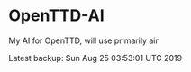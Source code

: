 # OpenTTD-AI
My AI for OpenTTD, will use primarily air

Latest backup: Sun Aug 25 03:53:01 UTC 2019
